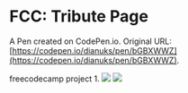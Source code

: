 # FCC: Tribute Page

A Pen created on CodePen.io. Original URL: [https://codepen.io/dianuks/pen/bGBXWWZ](https://codepen.io/dianuks/pen/bGBXWWZ).

freecodecamp project 1.
<img src="C:\Users\diana\OneDrive\Attēli\Ekrānuzņēmumi\Screenshot (278).png" >
<img src="C:\Users\diana\OneDrive\Attēli\Ekrānuzņēmumi\Screenshot (279).png">
